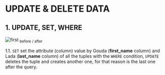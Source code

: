 # UPDATE & DELETE DATA
## 1. UPDATE, SET, WHERE
![first](https://github.com/RogerCL24/pgSQL/assets/90930371/00c6be9c-d82b-4737-8949-e4e574a0f02b)
<sub>before / after </sub>

1.1. `SET` set the attribute (column) value by Gouda (**first_name** column) and Lada (**last_name** column) of all the tuples with the `WHERE` condition, `UPDATE` deletes the tuple and creates another one, for that reason is the last one after the query.
